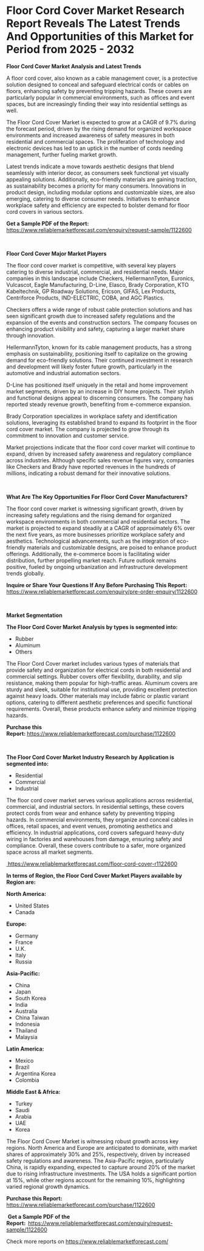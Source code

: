 <p><h1>Floor Cord Cover Market Research Report Reveals The Latest Trends And Opportunities of this Market for Period from 2025 - 2032</h1></p><p><strong>Floor Cord Cover Market Analysis and Latest Trends</strong></p>
<p><p>A floor cord cover, also known as a cable management cover, is a protective solution designed to conceal and safeguard electrical cords or cables on floors, enhancing safety by preventing tripping hazards. These covers are particularly popular in commercial environments, such as offices and event spaces, but are increasingly finding their way into residential settings as well.</p><p>The Floor Cord Cover Market is expected to grow at a CAGR of 9.7% during the forecast period, driven by the rising demand for organized workspace environments and increased awareness of safety measures in both residential and commercial spaces. The proliferation of technology and electronic devices has led to an uptick in the number of cords needing management, further fueling market growth.</p><p>Latest trends indicate a move towards aesthetic designs that blend seamlessly with interior decor, as consumers seek functional yet visually appealing solutions. Additionally, eco-friendly materials are gaining traction, as sustainability becomes a priority for many consumers. Innovations in product design, including modular options and customizable sizes, are also emerging, catering to diverse consumer needs. Initiatives to enhance workplace safety and efficiency are expected to bolster demand for floor cord covers in various sectors.</p></p>
<p><strong>Get a Sample PDF of the Report:&nbsp;</strong> <a href="https://www.reliablemarketforecast.com/enquiry/request-sample/1122600?utm_campaign=3182&utm_medium=2&utm_source=Github&utm_content=ia&utm_term=07042025&utm_id=floor-cord-cover">https://www.reliablemarketforecast.com/enquiry/request-sample/1122600</a></p>
<p>&nbsp;</p>
<p><strong>Floor Cord Cover Major Market Players</strong></p>
<p><p>The floor cord cover market is competitive, with several key players catering to diverse industrial, commercial, and residential needs. Major companies in this landscape include Checkers, HellermannTyton, Euronics, Vulcascot, Eagle Manufacturing, D-Line, Elasco, Brady Corporation, KTO Kabeltechnik, GP Roadway Solutions, Ericson, GIFAS, Lex Products, Centriforce Products, IND-ELECTRIC, COBA, and AGC Plastics.</p><p>Checkers offers a wide range of robust cable protection solutions and has seen significant growth due to increased safety regulations and the expansion of the events and construction sectors. The company focuses on enhancing product visibility and safety, capturing a larger market share through innovation.</p><p>HellermannTyton, known for its cable management products, has a strong emphasis on sustainability, positioning itself to capitalize on the growing demand for eco-friendly solutions. Their continued investment in research and development will likely foster future growth, particularly in the automotive and industrial automation sectors.</p><p>D-Line has positioned itself uniquely in the retail and home improvement market segments, driven by an increase in DIY home projects. Their stylish and functional designs appeal to discerning consumers. The company has reported steady revenue growth, benefiting from e-commerce expansion.</p><p>Brady Corporation specializes in workplace safety and identification solutions, leveraging its established brand to expand its footprint in the floor cord cover market. The company is projected to grow through its commitment to innovation and customer service.</p><p>Market projections indicate that the floor cord cover market will continue to expand, driven by increased safety awareness and regulatory compliance across industries. Although specific sales revenue figures vary, companies like Checkers and Brady have reported revenues in the hundreds of millions, indicating a robust demand for their innovative solutions.</p></p>
<p>&nbsp;</p>
<p><strong>What Are The Key Opportunities For Floor Cord Cover Manufacturers?</strong></p>
<p><p>The floor cord cover market is witnessing significant growth, driven by increasing safety regulations and the rising demand for organized workspace environments in both commercial and residential sectors. The market is projected to expand steadily at a CAGR of approximately 6% over the next five years, as more businesses prioritize workplace safety and aesthetics. Technological advancements, such as the integration of eco-friendly materials and customizable designs, are poised to enhance product offerings. Additionally, the e-commerce boom is facilitating wider distribution, further propelling market reach. Future outlook remains positive, fueled by ongoing urbanization and infrastructure development trends globally.</p></p>
<p><strong>Inquire or Share Your Questions If Any Before Purchasing This Report:</strong> <a href="https://www.reliablemarketforecast.com/enquiry/pre-order-enquiry/1122600?utm_campaign=3182&utm_medium=2&utm_source=Github&utm_content=ia&utm_term=07042025&utm_id=floor-cord-cover">https://www.reliablemarketforecast.com/enquiry/pre-order-enquiry/1122600</a></p>
<p>&nbsp;</p>
<p><strong>Market Segmentation</strong></p>
<p><strong>The Floor Cord Cover Market Analysis by types is segmented into:</strong></p>
<p><ul><li>Rubber</li><li>Aluminum</li><li>Others</li></ul></p>
<p><p>The Floor Cord Cover market includes various types of materials that provide safety and organization for electrical cords in both residential and commercial settings. Rubber covers offer flexibility, durability, and slip resistance, making them popular for high-traffic areas. Aluminum covers are sturdy and sleek, suitable for institutional use, providing excellent protection against heavy loads. Other materials may include fabric or plastic variant options, catering to different aesthetic preferences and specific functional requirements. Overall, these products enhance safety and minimize tripping hazards.</p></p>
<p><strong>Purchase this Report:&nbsp;</strong><a href="https://www.reliablemarketforecast.com/purchase/1122600?utm_campaign=3182&utm_medium=2&utm_source=Github&utm_content=ia&utm_term=07042025&utm_id=floor-cord-cover">https://www.reliablemarketforecast.com/purchase/1122600</a></p>
<p>&nbsp;</p>
<p><strong>The Floor Cord Cover Market Industry Research by Application is segmented into:</strong></p>
<p><ul><li>Residential</li><li>Commercial</li><li>Industrial</li></ul></p>
<p><p>The floor cord cover market serves various applications across residential, commercial, and industrial sectors. In residential settings, these covers protect cords from wear and enhance safety by preventing tripping hazards. In commercial environments, they organize and conceal cables in offices, retail spaces, and event venues, promoting aesthetics and efficiency. In industrial applications, cord covers safeguard heavy-duty wiring in factories and warehouses from damage, ensuring safety and compliance. Overall, these covers contribute to a safer, more organized space across all market segments.</p></p>
<p><a href="https://www.reliablemarketforecast.com/floor-cord-cover-r1122600?utm_campaign=3182&utm_medium=2&utm_source=Github&utm_content=ia&utm_term=07042025&utm_id=floor-cord-cover">&nbsp;https://www.reliablemarketforecast.com/floor-cord-cover-r1122600</a></p>
<p><strong>In terms of Region, the Floor Cord Cover Market Players available by Region are:</strong></p>
<p>
    <p> <strong> North America: </strong>
        <ul>
            <li>United States</li>
            <li>Canada</li>
        </ul>
        </p> 
    <p> <strong> Europe: </strong>
        <ul>
            <li>Germany</li>
            <li>France</li>
            <li>U.K.</li>
            <li>Italy</li>
            <li>Russia</li>
        </ul>
        </p> 
    <p> <strong> Asia-Pacific: </strong>
        <ul>
            <li>China</li>
            <li>Japan</li>
            <li>South Korea</li>
            <li>India</li>
            <li>Australia</li>
            <li>China Taiwan</li>
            <li>Indonesia</li>
            <li>Thailand</li>
            <li>Malaysia</li>
        </ul>
        </p> 
    <p> <strong> Latin America: </strong>
        <ul>
            <li>Mexico</li>
            <li>Brazil</li>
            <li>Argentina Korea</li>
            <li>Colombia</li>
        </ul>
        </p> 
    <p> <strong> Middle East & Africa: </strong>
        <ul>
            <li>Turkey</li>
            <li>Saudi</li>
            <li>Arabia</li>
            <li>UAE</li>
            <li>Korea</li>
        </ul>
    </p>
    </p>
<p><p>The Floor Cord Cover Market is witnessing robust growth across key regions. North America and Europe are anticipated to dominate, with market shares of approximately 30% and 25%, respectively, driven by increased safety regulations and awareness. The Asia-Pacific region, particularly China, is rapidly expanding, expected to capture around 20% of the market due to rising infrastructure investments. The USA holds a significant portion at 15%, while other regions account for the remaining 10%, highlighting varied regional growth dynamics.</p></p>
<p><strong>Purchase this Report: </strong><a href="https://www.reliablemarketforecast.com/purchase/1122600?utm_campaign=3182&utm_medium=2&utm_source=Github&utm_content=ia&utm_term=07042025&utm_id=floor-cord-cover">https://www.reliablemarketforecast.com/purchase/1122600</a></p>
<p>&nbsp;<strong>Get a Sample PDF of the Report:&nbsp;&nbsp;</strong><a href="https://www.reliablemarketforecast.com/enquiry/request-sample/1122600?utm_campaign=3182&utm_medium=2&utm_source=Github&utm_content=ia&utm_term=07042025&utm_id=floor-cord-cover">https://www.reliablemarketforecast.com/enquiry/request-sample/1122600</a></p>
<p><strong></strong></p>
<p>Check more reports on <a href="https://www.reliablemarketforecast.com/?utm_campaign=3182&utm_medium=2&utm_source=Github&utm_content=ia&utm_term=07042025&utm_id=floor-cord-cover">https://www.reliablemarketforecast.com/</a></p>